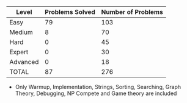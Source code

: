 |Level|Problems Solved|Number of Problems|
|-----|---------------|------------------|
|Easy|79|103|
|Medium|8|70|
|Hard|0|45|
|Expert|0|30|
|Advanced|0|18|
|TOTAL|87|276|

- Only Warmup, Implementation, Strings, Sorting, Searching, Graph Theory, Debugging, NP Compete and Game theory are included
